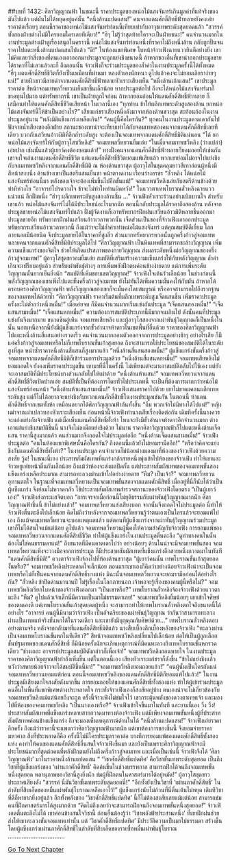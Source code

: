 ##บทที่ 1432: ศิลาวิญญาณฟ้า
ในขณะนี้ ราคาประมูลของหน่อไม้แสงจันทร์เกินมูลค่าที่แท้จริงของมันไปแล้ว
แต่มันไม่ได้หยุดอยู่แค่นั้น
“หนึ่งล้านแปดแสน!”
คนจากแดนศักดิ์สิทธิ์ฟ้าทลายยังคงเอ่ยราคาต่อเรื่อยๆ
ตอนนี้ราคาของหน่อไม้แสงจันทร์ท่อนนี้เทียบเท่ากับอาวุธเทพระดับสุดยอดแล้ว
“สวรรค์ ทั้งสองฝ่ายต่างไม่มีใครยอมใครเลยทีเดียว!”
“ฮึๆ ไม่รู้ว่าสุดท้ายใครจะเป็นฝ่ายชนะ!”
คนจำนวนมากในงานประมูลต่างเฝ้าดูเรื่องสนุกในคราวนี้
หน่อไม้แสงจันทร์ท่อนหนึ่งที่ราคาไม่ถึงหนึ่งล้าน กลับถูกปั่นจนราคาไปแตะหนึ่งล้านแปดแสนไปแล้ว
“ดี!”
ในห้องแขกพิเศษ ใบหน้าจ้าวเฟิงฉายแววยินดีอย่างยิ่ง
เขาไม่คิดเลยว่าสิ่งของที่ตนเองเอาออกมาประมูลจะถูกแย่งชิงขนาดนี้ ถ้าหากของอื่นที่เขานำออกประมูลขายได้ราคาที่ไม่เลวแล้วละก็
ถึงตอนนั้น จ้าวเฟิงก็จะร่วมประมูลของล้ำค่าในงานประมูลครั้งนี้ได้ทั้งหมด
“ฮี่ๆ แดนศักดิ์สิทธิ์ชีวิตก็ยังเป็นเหมือนที่ผ่านมา หลงตัวเองนักหนา ดูไปแล้วคงจะไม่ยอมเลิกราง่ายๆแน่!”
ชายผิวขาวมีลายดำจากแดนศักดิ์สิทธิ์ฟ้าทลายหัวเราะเสียงเย็น
“หนึ่งล้านเก้าแสน!”
เขาประมูลราคาต่อ
สีหน้าจอมเทพลวี่หยวนเย็นชาขึ้นเล็กน้อย หากประมูลต่อไป ถึงจะได้หน่อไม้แสงจันทร์มาก็ขาดทุนไปมาก
แต่ทรัพยากรนี้ เขาเป็นฝ่ายถูกใจก่อน ถ้าหากยอมอ่อนให้แดนศักดิ์สิทธิ์ฟ้าทลาย ก็เสมือนทำให้แดนศักดิ์สิทธิ์ชีวิตเสียหน้า
ในเวลานี้เอง
“ทุกท่าน ข้าให้ผลึกเทพระดับสูงสองล้าน ยกหน่อไม้แสงจันทร์นี้ให้ข้าเป็นอย่างไร?”
เสียงแก่ชราเสียงหนึ่งดังมาจากห้องด้านขวาสุด สะท้อนก้องในงานประมูลอยู่นาน
“พลังมิติแข็งแกร่งเหลือเกิน!”
“คนผู้นี้คือใครกัน?”
ทุกคนในงานประมูลคาดเดากันไป
ฟังจากน้ำเสียงของอีกฝ่าย สถานะของเขาน่าจะเทียบเท่าได้กับจอมเทพสองคนจากแดนศักดิ์สิทธิ์เลยทีเดียว
บวกกับเสวียนอ้าวมิติที่ลึกล้ำระดับสูง จะต้องเป็นจอมเทพจากแดนศักดิ์สิทธิ์มิติแน่นอน
“ได้ ยกหน่อไม้แสงจันทร์ให้กับผู้อาวุโสซวีหลิง!”
จอมเทพลวี่หยวนยิ้มเอ่ย
“ในเมื่อจอมเทพซวีหลิง (ว่างเปล่า) เอ่ยปาก เช่นนั้นแล้วผู้เยาว์คงต้องยอมแล้ว!”
ทางฝั่งคนจากแดนศักดิ์สิทธิ์ฟ้าทลายก็ยอมถอยให้เช่นกัน
เขาจงใจเล่นงานแดนศักดิ์สิทธิ์ชีวิต แต่แดนศักดิ์สิทธิ์ชีวิตยอมแพ้เสียแล้ว พวกเขาย่อมไม่อาจไปแย่งชิงกับจอมเทพซวีหลิงจากแดนศักดิ์สิทธิ์มิติ
ณ ห้องด้านขวาสุด
ผู้อาวุโสในชุดคลุมยาวสีเทาอ่อนผู้หนึ่งมีสีหน้าสงบนิ่ง ด้านข้างเขาเป็นสตรีแสนเย็นชา หน้าตางดงาม เรือนร่างอรชร
“ลั่วหลิง ได้หน่อไม้แสงจันทร์ท่อนนี้มา พลังของเจ้าจะต้องเพิ่มขึ้นไปอีกขั้นแน่!”
จอมเทพซวีหลิงเอ่ยกับสตรีด้านข้างด้วยท่าทีห่วงใย
“อาจารย์โปรดวางใจ ข้าจะไม่ทำใหท่านผิดหวัง!”
ในแววตาเทพโบราณลั่วหลิงฉายแววแน่วแน่
อีกฝั่งหนึ่ง
“ฮ่าๆ ผลึกเทพระดับสูงสองล้านชิ้น ...”
จ้าวเฟิงหัวเราะร่วนอย่างเบิกบานใจ
สำหรับเขาแล้ว หน่อไม้แสงจันทร์ไม่ได้มีประโยชน์อะไรมากนัก ตอนนี้กลับประมูลได้ราคาถึงสองล้าน
หลังจากประมูลขายหน่อไม้แสงจันทร์ไปแล้ว ฝั่งผู้จัดงานก็เอาทรัพยากรฝึกฝนเสวียนอ้าวมิติหลายชิ้นออกมาประมูลขายอีก
ทรัพยากรฝึกฝนเสวียนอ้าวเวลาพวกนั้น เจ็ดส่วนเป็นของที่จ้าวเฟิงเอาออกประมูล
ทรัพยากรเสวียนอ้าวเวลาพวกนี้ ถึงแม้ว่าจะไม่ล้ำค่าเท่าหน่อไม้แสงจันทร์ แต่คุณสมบัติดีเยี่ยม โลกภายนอกมีน้อยนิด จึงประมูลขายได้ในราคาที่สูงลิ่ว
ส่วนมากทรัพยากรพวกนั้นถูกครึ่งก้าวสู่จอมเทพหลายคนจากแดนศักดิ์สิทธิ์มิติประมูลได้ไป
“ศิลาวิญญาณฟ้า เป็นหินเทพที่สามารถชะล้างวิญญาณ เพิ่มความแข็งแกร่งของจิตใจ ช่วยให้เกิดแปรสภาพของกายวิญญาณ ส่งผลระดับหนึ่งต่อวิญญาณของครึ่งก้าวสู่จอมเทพ!”
ผู้อาวุโสชุดขาวอมยิ้มเอ่ย
สมบัติที่เสริมสร้างความแข็งแกร่งให้กับพลังวิญญาณ ล้ำค่าเกินจะเปรียบอยู่แล้ว
สำหรับเผ่าพันธุ์ต่างๆ การเพิ่มพลังฝึกตนค่อนข้างง่ายดาย แต่การเพิ่มระดับวิญญาณนั้นยากเย็นยิ่งนัก
“สมบัติที่เพิ่มขอบเขตวิญญาณ!”
จ้าวเฟิงใจเต้นรัวเล็กน้อย
ในช่วงก่อนนี้ พลังวิญญาณของเขาเพิ่งไปแตะขั้นครึ่งก้าวสู่จอมเทพ ยังไม่ทันได้เพิ่มความมั่นคงให้กับมัน
ถ้าหากได้ครอบครองศิลาวิญญาณฟ้า พลังวิญญาณของเขาก็จะมั่นคงโดยสมบูรณ์ หรืออาจสามารถไปถึงรากฐานของจอมเทพได้ด้วยซ้ำ
“ศิลาวิญญาณฟ้า ราคาเริ่มต้นที่ผลึกเทพระดับสูงเจ็ดแสนชิ้น เพิ่มราคาประมูลครั้งละไม่ต่ำกว่าหนึ่งหมื่น!”
เมื่อเอ่ยจบ ก็มีคนจำนวนมากเริ่มแข่งกันประมูล
“เจ็ดแสนสองหมื่น!”
“เจ็ดแสนสามหมื่น!”
“เจ็ดแสนหกหมื่น!”
ความต้องการสมบัติประเภทนี้มีมากจนเกินไป ดังนั้นคนที่ประมูลแข่งกันจึงมากมาย
ขนาดซินอู๋เหิน จอมเทพเสียหลิง และผู้อาวุโสสองจากเผ่าพันธุ์วิญญาณก็เป็นหนึ่งในนั้น
นอกเหนือจากนี้ยังมีผู้แข็งแกร่งจากขั้วอำนาจห้าดาวในเขตพื้นที่อื่นด้วย
ราคาของศิลาวิญญาณฟ้าไปแตะหนึ่งล้านสี่แสนอย่างรวดเร็ว
คนจำนวนมากถอนตัวออกจากการประมูลอย่างช้าๆ
อย่างไรเสีย ก็มีแค่ครึ่งก้าวสู่จอมเทพหรือไม่ก็เทพโบราณขั้นเก้าสุดยอด ถึงจะสามารถใช้ประโยชน์ของสมบัติได้ในระดับสูงที่สุด
หนำซ้ำราคาหนึ่งล้านสี่แสนก็สูงมากแล้ว
“หนึ่งล้านสี่แสนสองหมื่น!”
ผู้แข็งแกร่งขั้นครึ่งก้าวสู่จอมเทพจากแดนศักดิ์สิทธิ์มิติก็เข้าร่วมการประมูลด้วย
“หนึ่งล้านสี่แสนหกหมื่น!”
จอมเทพเสียหลิงไม่ยอมถอดใจ ยังคงเพิ่มราคาประมูลขึ้น
เขามาที่นี่ในครั้งนี้ ไม่เพียงแต่จะมาเอาสมบัติกลับไปใช้เอง แต่ยังจะเอาสมบัติที่มีประโยชน์บางส่วนกลับไปให้เผ่าด้วย
“หนึ่งล้านห้าแสน!”
จอมเทพลวี่หยวนจากแดนศักดิ์สิทธิ์ชีวิตเปิดปากเอ่ย
สมบัติที่เป็นที่ต้องการโดยทั่วไปประเภทนี้ จะเป็นที่ต้องการมากกว่าหน่อไม้แสงจันทร์ก่อนหน้า
“หนึ่งล้านห้าแสนสามหมื่น!”
จ้าวเฟิงเสนอราคาไปด้วย
เขาไม่ขาดแคลนผลึกเทพระดับสูง แต่ก็ไม่ได้อยากจะแย่งชิงกับพวกแดนศักดิ์สิทธิ์ในงานประมูลเช่นกัน
ในตอนนี้ ห้าแดนศักดิ์สิทธิ์จากเขตทั้งห้า เหมือนอยากได้ศิลาวิญญาณฟ้ากันทั้งสิ้น
“อืม พวกเจ้าไม่มีทางได้ไปแน่!”
หญิงเฒ่าจากเผ่าเปลวทองหัวเราะเสียงเย็น
ก่อนหน้านี้จ้าวเฟิงทำนางเสียเรื่องติดต่อกัน เดิมทีครั้งนี้นางควรจะแก่งแย่งกับจ้าวเฟิง
แต่เมื่อเห็นแดนศักดิ์สิทธิ์ทั้งห้า ไหนจะยังมีขั้วอำนาจห้าดาวอีกจำนวนมาก ต่างเอาแต่แย่งชิงสมบัติชิ้นนี้ นางจึงไม่ลงมือแย่งชิงด้วย
ไม่นาน ราคาศิลาวิญญาณฟ้าก็ไปแตะหนึ่งล้านเจ็ดแสน
ราคานี้สูงมากแล้ว คนส่วนมากจึงถอดใจไม่ประมูลต่ออีก
“หนึ่งล้านเจ็ดแสนสามหมื่น!”
จ้าวเฟิงประมูลต่อ
“คนในห้องแขกพิเศษนั้นคือใครกัน? ถึงตอนนี้แล้วยังไม่ยอมรามืออีก!”
“หรือว่าคิดจะแย่งชิงกับแดนศักดิ์สิทธิ์ทั้งห้า?”
ในงานประมูล คนจำนวนไม่น้อยต่างมองมาที่ห้องของจ้าวเฟิงด้วยความสงสัย
วู้ม!
ในขณะนี้เอง ประสาทสัมผัสเทพที่แกร่งกล้าสายหนึ่งพุ่งเข้าไปห้องของจ้าวเฟิง ทำให้เขาและจ้าวหยูเฟยหน้าตื่นกันเล็กน้อย
ถึงแม้ว่าห้องจะส่งผลปิดกั้น แต่ประสาทสัมผัสเทพของจอมเทพขั้นสองแข็งแกร่งเหลือประมาณ สามารถทะลวงผ่านเข้าไปอย่างง่ายดาย
“หืม? เป็นเจ้า?”
จอมเทพลวี่หยวนอุทานตกใจ
ในฐานะที่จอมเทพลวี่หยวนเป็นจอมเทพขั้นสองจากแดนศักดิ์สิทธิ์ เมื่ออยู่ที่นี่ก็นับได้ว่าเป็นผู้แข็งแกร่ง จึงย่อมไม่หวาดกลัว ใช้ประสาทสัมผัสเทพสำรวจสถานะของจ้าวเฟิงโดยตรง
“เป็นผู้เยาว์เอง!”
จ้าวเฟิงส่งกระแสจิตบอก
“การเจรจาเมื่อก่อนนี้ไม่ยุติธรรมกับเผ่าพันธุ์วิญญาณมากนัก ศิลาวิญญาณฟ้าชิ้นนี้ ข้าไม่แย่งแล้ว!”
จอมเทพลวี่หยวนส่งเสียงบอก จากนั้นจึงถอดใจไม่ประมูลต่อ
นี่ทำให้จ้าวเฟิงตื่นตะลึงไปเล็กน้อย คิดไม่ถึงว่าหลังจากจอมเทพลวี่หยวนรู้ว่าตนเองเป็นใครแล้วจะยอมแพ้ไปเอง
ถึงแม้จอมเทพลวี่หยวนจะบอกเหตุผลแล้ว แต่ตอนที่ผู้แข็งแกร่งจากเผ่าพันธุ์วิญญาณร่วมประมูล เขาก็ไม่ได้สนใจแม้แต่น้อย
ดูไปแล้ว จอมเทพลวี่หยวนผู้นี้คงให้ความสำคัญกับจ้าวเฟิง
การยอมแพ้ของจอมเทพลวี่หยวนจากแดนศักดิ์สิทธิ์ชีวิต ทำให้ผู้แข็งแกร่งในงานประมูลตื่นตะลึง
“ดูท่าทางคนในนั้นต้องไม่ใช่คนธรรมดาแน่!”
ถึงขนาดที่มีคนคาดเดาไปว่า อย่างน้อยๆ ด้านในน่าจะมีจอมเทพขั้นสอง
จอมเทพลวี่หยวนเพิ่งจะวางมือจากการประมูล ก็มีประสาทสัมผัสเทพที่แข็งแกร่งอีกสายหนึ่งกวาดมาในทันที
“แดนศักดิ์สิทธิ์มิติ!”
ดวงตาจ้าวเฟิงจ้องไปที่ห้องด้านขวาสุด
“ผู้เยาว์คนนั้น เทพโบราณขั้นเก้าสุดยอดงั้นหรือ?”
จอมเทพซวีหลิงประหลาดใจเล็กน้อย
ตอนแรกเขาเองก็คิดว่าอย่างน้อยจ้าวเฟิงน่าจะเป็นจอมเทพหรือไม่ก็เป็นคนจากแดนศักดิ์สิทธิ์บางแห่ง มิฉะนั้นจอมเทพลวี่หยวนจะยอมรามือก่อนได้อย่างไรกัน?
“ลั่วหลิง ข้าปิดด่านมานานปี ไม่รู้เรื่องในโลกภายนอก เจ้าพอจะรู้เรื่องของคนผู้นี้หรือไม่?”
จอมเทพซวีหลิงเรียกใบหน้าของจ้าวเฟิงออกมา
“เป็นเขาหรือ?”
เทพโบราณลั่วหลิงจ้องจ้าวเฟิงด้วยแววตาตะลึง
“หืม? ดูไปแล้วเจ้าเด็กนี่มีความเป็นมาไม่ธรรมดาเลย!”
จอมเทพซวีหลิงยิ้มน้อยๆ เขาเข้าใจศิษย์ของตนเองดี แค่เทพโบราณขั้นเก้าสุดยอดผู้หนึ่ง จะสามารถทำให้เทพโบราณลั่วหลิงตกใจถึงขนาดนี้ได้อย่างไร
“อาจารย์ คนผู้นี้มีนามว่าจ้าวเฟิง เป็นอัจฉริยะของเผ่าพันธุ์วิญญาณ ว่ากันว่าสามารถทะลวงผ่านเป็นเทพแท้จริงขั้นหกได้ในรวดเดียว และเขายังมีบุญคุณกับศิษย์ด้วย...”
เทพโบราณลั่วหลิงตอบอย่างตามจริง
หลังจากกลับมาที่แดนศักดิ์สิทธิ์มิติแล้ว นางสืบเบื้องลึกเบื้องหลังของจ้าวเฟิง
“ทะลวงผ่านเป็นจอมเทพโบราณขั้นหกในทีเดียว?”
สีหน้าจอมเทพซวีหลิงเปลี่ยนไปเล็กน้อย
ต่อให้เป็นผู้ถูกเลือกขั้นปฐมเทพของแดนศักดิ์สิทธิ์ ก็มีน้อยครั้งนักจะเกิดเหตุการณ์ที่มีคนทะลวงถึงเทพโบราณขั้นหกรวดเดียว
“ช่างเถอะ อาจารย์ประมูลสมบัติดังกล่าวก็เพื่อเจ้า!”
จอมเทพซวีหลิงถอนหายใจ
ในงานประมูล ราคาของศิลาวิญญาณฟ้ากำลังเพิ่มขึ้น
แต่ในตอนนี้เอง เสียงหัวเราะแก่ชราก็ดังขึ้น “ข้าไม่แย่งชิงแล้ว หวังว่าสหายน้อยจ้าวจะได้สมบัติชิ้นนี้มา!”
“จอมเทพซวีหลิงยอมถอยแล้ว!”
“คนผู้นั้นเป็นใครกันแน่ จอมเทพลวี่หยวนยอมแพ้ก่อน ตอนนี้จอมเทพซวีหลิงของแดนศักดิ์สิทธิ์มิติก็ยอมแพ้ไปแล้ว!”
ในงานประมูลมีเสียงตกใจสงสัยดังมากขึ้น
การยอมถอยให้ของแดนศักดิ์สิทธิ์ทั้งสองแห่ง ทำให้ผู้เข้าร่วมประมูลคนอื่นในพื้นที่แขกพิเศษต่างประหลาดใจ
กระทั่งจ้าวเฟิงเองก็สงสัยอยู่บ้าง ตนเองน่าจะไม่เกี่ยวข้องกับจอมเทพซวีหลิงแม้แต่น้อยถึงจะถูก
ครั้งนี้จ้าวเฟิงไม่ข่มใจไว้ เขากระตุ้นพลังของดวงตาเทพเจ้า และมองไปที่ห้องของจอมเทพซวีหลิง
“เป็นนางเองหรือ?”
จ้าวเฟิงเข้าใจขึ้นมาในทันที
และยามนี้เอง
วิ้ง วิ้ง!
ประสาทสัมผัสเทพที่แข็งแกร่งหลายสายกวาดมาทางห้องจ้าวเฟิง
แต่มีเพียงจอมเทพขั้นหนึ่งผู้ที่ประสาทสัมผัสเทพค่อนข้างแข็งแกร่ง ถึงจะมองเห็นเหตุการณ์ด้านในได้
“หนึ่งล้านแปดแสน!”
จ้าวเฟิงเอ่ยราคาอีกครั้ง
ถึงแม้ว่าราคานี้จะแพงกว่าศิลาวิญญาณฟ้ามากนัก แต่เขาต้องการของชิ้นนี้ จึงยอมจ่ายราคามหาศาล
สิ่งที่ประหลาดก็คือ ครั้งนี้ไม่มีใครประมูลราคาต่อ
บางทีการยอมแพ้ของแดนศักดิ์สิทธิ์ทั้งสองแห่ง คงทำให้คนของแดนศักดิ์สิทธิ์อื่นสนใจจ้าวเฟิงขึ้นมา และยังเป็นเพราะศิลาวิญญาณฟ้าจะมีประโยชน์มากที่สุดต่อคนที่พลังฝึกตนยังไม่ถึงครึ่งก้าวสู่จอมเทพ
และเมื่อเป็นเช่นนี้ จ้าวเฟิงจึงได้ ‘ศิลาวิญญาณฟ้า’ มาในราคาหนึ่งล้านแปดแสน
“ ‘วิชาศักดิ์สิทธิ์แปดทิศ’ คือวิชาขั้นเทพระดับสุดยอด เป็นถึงวิชาที่ผู้แข็งแกร่งของ ‘เผ่านภาศักดิ์สิทธิ์’ คิดค้นขึ้นในช่วงบรรพกาล สามารถฝึกได้จนถึงจอมเทพขั้นหนึ่งสุดยอด พลานุภาพของวิชานี้สูงยิ่งนัก ข่มผู้ที่ฝึกตนในศาสตร์มารได้อยู่หมัด!”
ผู้อาวุโสชุดขาวประกาศเสียงดัง
“สวรรค์ นี่มันวิชาขั้นเทพระดับสุดยอดนี่!”
“อีกทั้งยังเป็นวิชาที่ ‘เผ่านภาศักดิ์สิทธิ์’ ในลำดับที่สิบเอ็ดของหมื่นเผ่าพันธุ์โบราณเหลือเอาไว้!”
ผู้แข็งแกร่งนับไม่ถ้วนที่นี่ตื่นเต้นไม่หยุด
เดิมทีวิชาที่ดีก็หายากยิ่งอยู่แล้ว อีกทั้งพลังของ ‘วิชาศักดิ์สิทธิ์แปดทิศ’ นี้ก็ไม่ต้องสงสัยเลยแม้แต่น้อย สามารถข่มคนที่ฝึกศาสตร์มารได้สูงมากด้วย
“คิดไม่ถึงเลยว่าจะสามารถฝึกจนถึงจอมเทพขั้นหนึ่งสุดยอด!”
จ้าวเฟิงอดตื่นตะลึงไม่ได้ เขาค่อนข้างสนใจวิชานี้
ก่อนอื่นต้องรู้ว่า ‘วิชาพลังฟ้าประสานหนึ่ง’ ที่เขาฝึกฝนช่วยส่งให้เขาทะลวงขั้นจอมเทพเท่านั้น
แต่ ‘วิชาศักดิ์สิทธิ์แปดทิศ’ มีประวัติความเป็นมาไม่ธรรมดา สร้างขึ้นโดยผู้แข็งแกร่งเผ่านภาศักดิ์สิทธิ์ในลำดับที่สิบเอ็ดของรายชื่อหมื่นเผ่าพันธุ์โบราณ
.................................


[Go To Next Chapter]( ./289.md)